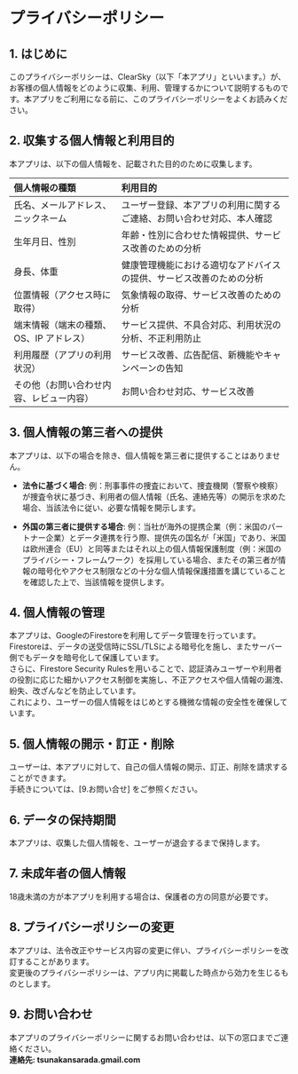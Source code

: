 # プライバシーポリシー

## 1. はじめに

このプライバシーポリシーは、ClearSky（以下「本アプリ」といいます。）が、お客様の個人情報をどのように収集、利用、管理するかについて説明するものです。本アプリをご利用になる前に、このプライバシーポリシーをよくお読みください。

## 2. 収集する個人情報と利用目的

本アプリは、以下の個人情報を、記載された目的のために収集します。

| 個人情報の種類                           | 利用目的                                                               |
| :--------------------------------------- | :--------------------------------------------------------------------- |
| 氏名、メールアドレス、ニックネーム       | ユーザー登録、本アプリの利用に関するご連絡、お問い合わせ対応、本人確認 |
| 生年月日、性別                           | 年齢・性別に合わせた情報提供、サービス改善のための分析                 |
| 身長、体重                               | 健康管理機能における適切なアドバイスの提供、サービス改善のための分析   |
| 位置情報（アクセス時に取得）           | 気象情報の取得、サービス改善のための分析     |
| 端末情報（端末の種類、OS、IP アドレス）  | サービス提供、不具合対応、利用状況の分析、不正利用防止                 |
| 利用履歴（アプリの利用状況）             | サービス改善、広告配信、新機能やキャンペーンの告知                     |
| その他（お問い合わせ内容、レビュー内容） | お問い合わせ対応、サービス改善                                         |

## 3. 個人情報の第三者への提供

本アプリは、以下の場合を除き、個人情報を第三者に提供することはありません。

- **法令に基づく場合**:
例：刑事事件の捜査において、捜査機関（警察や検察）が捜査令状に基づき、利用者の個人情報（氏名、連絡先等）の開示を求めた場合、当該法令に従い、必要な情報を開示します。

- **外国の第三者に提供する場合**:
例：当社が海外の提携企業（例：米国のパートナー企業）とデータ連携を行う際、提供先の国名が「米国」であり、米国は欧州連合（EU）と同等またはそれ以上の個人情報保護制度（例：米国のプライバシー・フレームワーク）を採用している場合、またその第三者が情報の暗号化やアクセス制限などの十分な個人情報保護措置を講じていることを確認した上で、当該情報を提供します。

## 4. 個人情報の管理

本アプリは、GoogleのFirestoreを利用してデータ管理を行っています。  
Firestoreは、データの送受信時にSSL/TLSによる暗号化を施し、またサーバー側でもデータを暗号化して保護しています。  
さらに、Firestore Security Rulesを用いることで、認証済みユーザーや利用者の役割に応じた細かいアクセス制御を実施し、不正アクセスや個人情報の漏洩、紛失、改ざんなどを防止しています。  
これにより、ユーザーの個人情報をはじめとする機微な情報の安全性を確保しています。

## 5. 個人情報の開示・訂正・削除

ユーザーは、本アプリに対して、自己の個人情報の開示、訂正、削除を請求することができます。  
手続きについては、[9.お問い合せ] をご参照ください。

## 6. データの保持期間

本アプリは、収集した個人情報を、ユーザーが退会するまで保持します。

## 7. 未成年者の個人情報

18歳未満の方が本アプリを利用する場合は、保護者の方の同意が必要です。

## 8. プライバシーポリシーの変更

本アプリは、法令改正やサービス内容の変更に伴い、プライバシーポリシーを改訂することがあります。  
変更後のプライバシーポリシーは、アプリ内に掲載した時点から効力を生じるものとします。

## 9. お問い合わせ

本アプリのプライバシーポリシーに関するお問い合わせは、以下の窓口までご連絡ください。  
**連絡先: tsunakansarada.gmail.com**
